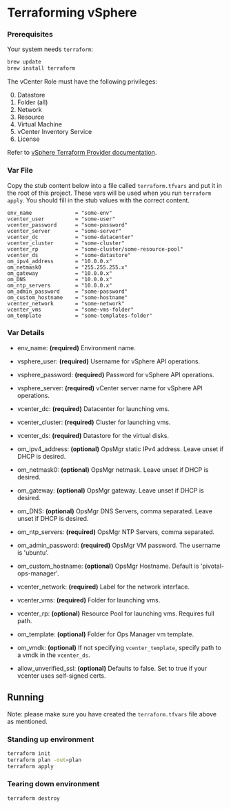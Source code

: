 # Terraforming vSphere

### Prerequisites

Your system needs `terraform`:

```bash
brew update
brew install terraform
```

The vCenter Role must have the following privileges:

  0. Datastore
  0. Folder (all)
  0. Network
  0. Resource
  0. Virtual Machine
  0. vCenter Inventory Service
  0. License

Refer to [vSphere Terraform Provider documentation](https://www.terraform.io/docs/providers/vsphere/index.html).

### Var File

Copy the stub content below into a file called `terraform.tfvars` and put it in the root of this project.
These vars will be used when you run `terraform  apply`.
You should fill in the stub values with the correct content.

```hcl
env_name              = "some-env"
vcenter_user          = "some-user"
vcenter_password      = "some-password"
vcenter_server        = "some-server"
vcenter_dc            = "some-datacenter"
vcenter_cluster       = "some-cluster"
vcenter_rp            = "some-cluster/some-resource-pool"
vcenter_ds            = "some-datastore"
om_ipv4_address       = "10.0.0.x"
om_netmask0           = "255.255.255.x"
om_gateway            = "10.0.0.x"
om_DNS                = "10.0.0.x"
om_ntp_servers        = "10.0.0.x"
om_admin_password     = "some-password"
om_custom_hostname    = "some-hostname"
vcenter_network       = "some-network"
vcenter_vms           = "some-vms-folder"
om_template           = "some-templates-folder"
```

### Var Details
- env_name: **(required)** Environment name.
- vsphere_user: **(required)** Username for vSphere API operations.
- vsphere_password: **(required)** Password for vSphere API operations.
- vsphere_server: **(required)** vCenter server name for vSphere API operations.
- vcenter_dc: **(required)** Datacenter for launching vms.
- vcenter_cluster: **(required)** Cluster for launching vms.
- vcenter_ds: **(required)** Datastore for the virtual disks.
- om_ipv4_address: **(optional)** OpsMgr static IPv4 address. Leave unset if DHCP is desired.
- om_netmask0: **(optional)** OpsMgr netmask. Leave unset if DHCP is desired.
- om_gateway: **(optional)** OpsMgr gateway. Leave unset if DHCP is desired.
- om_DNS: **(optional)** OpsMgr DNS Servers, comma separated. Leave unset if DHCP is desired.
- om_ntp_servers: **(required)** OpsMgr NTP Servers, comma separated.
- om_admin_password: **(required)** OpsMgr VM password. The username is 'ubuntu'.
- om_custom_hostname: **(optional)** OpsMgr Hostname. Default is 'pivotal-ops-manager'.
- vcenter_network: **(required)** Label for the network interface.
- vcenter_vms: **(required)** Folder for launching vms.

- vcenter_rp: **(optional)** Resource Pool for launching vms. Requires full path.

- om_template: **(optional)** Folder for Ops Manager vm template.
- om_vmdk: **(optional)** If not specifying `vcenter_template`, specify path to a vmdk in the `vcenter_ds`.

- allow_unverified_ssl: **(optional)** Defaults to false. Set to true if your vcenter uses self-signed certs.


## Running

Note: please make sure you have created the `terraform.tfvars` file above as mentioned.

### Standing up environment

```bash
terraform init
terraform plan -out=plan
terraform apply
```

### Tearing down environment

```bash
terraform destroy
```
